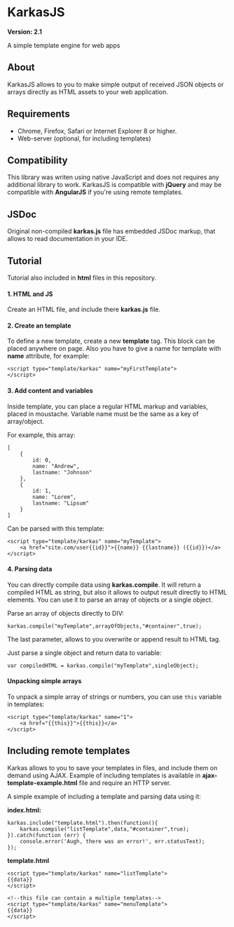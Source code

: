 # KarkasJS

**Version: 2.1**

A simple template engine for web apps

## About
KarkasJS allows to you to make simple output of received JSON objects or arrays directly as HTML assets to your web application.

## Requirements
* Chrome, Firefox, Safari or Internet Explorer 8 or higher.
* Web-server (optional, for including templates)

## Compatibility
This library was writen using native JavaScript and does not requires any additional library to work.
KarkasJS is compatible with **jQuery** and may be compatible with **AngularJS** if you're using remote templates.

## JSDoc
Original non-compiled **karkas.js** file has embedded JSDoc markup, that allows to read documentation in your IDE.

## Tutorial

Tutorial also included in **html** files in this repository.


#### 1. HTML and JS

Create an HTML file, and include there **karkas.js** file.


#### 2. Create an template

To define a new template, create a new **template** tag. This block can be placed anywhere on page.
Also you have to give a name for template with **name** attribute, for example:

```
<script type="template/karkas" name="myFirstTemplate">
</script>
```

#### 3. Add content and variables

Inside template, you can place a regular HTML markup and variables, placed in moustache. Variable name must be the same as a key of array/object.

For example, this array:
```
[
	{
		id: 0,
		name: "Andrew",
		lastname: "Johnson"
	},
	{
		id: 1,
		name: "Lorem",
		lastname: "Lipsum"
	}
] 

```

Can be parsed with this template:

```
<script type="template/karkas" name="myTemplate">
	<a href="site.com/user{{id}}">{{name}} {{lastname}} ({{id}})</a>
</script>
```

#### 4. Parsing data

You can directly compile data using **karkas.compile**.
It will return a compiled HTML as string, but also it allows to output result directly to HTML elements.
You can use it to parse an array of objects or a single object.

Parse an array of objects directly to DIV:

```
karkas.compile("myTemplate",arrayOfObjects,"#container",true);
```
The last parameter, allows to you overwrite or append result to HTML tag.


Just parse a single object and return data to variable:

```
var compiledHTML = karkas.compile("myTemplate",singleObject);
```

#### Unpacking simple arrays
To unpack a simple array of strings or numbers, you can use `this` variable in templates:

```
<script type="template/karkas" name="1">
	<a href="{{this}}">{{this}}</a>
</script>
```


## Including remote templates
Karkas allows to you to save your templates in files, and include them on demand using AJAX.
Example of including templates is available in **ajax-template-example.html** file and require an HTTP server.

A simple example of including a template and parsing data using it:

**index.html:**
```
karkas.include("template.html").then(function(){
    karkas.compile("listTemplate",data,"#container",true);
}).catch(function (err) {
    console.error('Augh, there was an error!', err.statusText);
});
```
**template.html**
```
<script type="template/karkas" name="listTemplate">
{{data}}
</script>

<!--this file can contain a multiple templates-->
<script type="template/karkas" name="menuTemplate">
{{data}}
</script>

```
